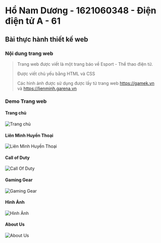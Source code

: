 # Hồ Nam Dương - 1621060348 - Điện điện tử A - 61
## Bài thực hành thiết kế web

### Nội dung trang web

> Trang web được viết là một trang báo về Esport - Thể thao điện tử.
>
> Được viết chủ yếu bằng HTML và CSS
>
> Các hình ảnh được sử dụng được lấy từ trang web https://gamek.vn và https://lienminh.garena.vn

### Demo Trang web

#### Trang chủ
![Trang chủ](https://user-images.githubusercontent.com/75984913/102611654-ec7a4000-4161-11eb-995b-a387989045a7.png)
#### Liên Minh Huyền Thoại
![Liên Minh Huyền Thoại](https://user-images.githubusercontent.com/75984913/102611762-2cd9be00-4162-11eb-866e-39684639a0f3.png)
#### Call of Duty
![Call Of Duty](https://user-images.githubusercontent.com/75984913/102611766-2f3c1800-4162-11eb-95b7-90bb97c17b28.png)
#### Gaming Gear
![Gaming Gear](https://user-images.githubusercontent.com/75984913/102611774-319e7200-4162-11eb-8961-704a7e9f0dae.png)
#### Hình Ảnh
![Hình Ảnh](https://user-images.githubusercontent.com/75984913/102611777-3400cc00-4162-11eb-9fff-bf4fb3f02d51.png)
#### About Us
![About Us](https://user-images.githubusercontent.com/75984913/102611736-20edfc00-4162-11eb-8d8b-987aef709406.png)